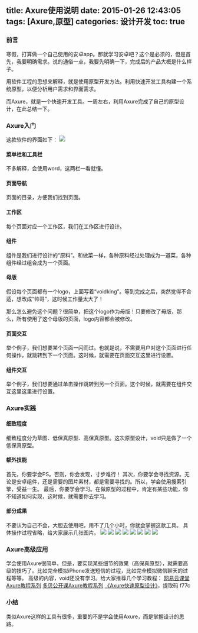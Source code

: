 title: Axure使用说明
date: 2015-01-26 12:43:05
tags: [Axure,原型]
categories: 设计开发
toc: true
---

### 前言
寒假，打算做一个自己使用的安卓app。那就学习安卓吧？这个是必须的，但是首先，我要明确需求。说的通俗一点，我要先明确一下，完成后的产品大概是什么样子。

用软件工程的思想来解释，就是使用原型开发方法。利用快速开发工具构建一个系统原型，以便分析用户需求和界面需求。

而Axure，就是一个快速开发工具。一周左右，利用Axure完成了自己的原型设计，在此总结一下。

### Axure入门
这款软件的界面如下：
![](http://voidking.qiniudn.com/@/imgs/axure/Axure界面.jpg)
#### 菜单栏和工具栏
不多解释，会使用word，这两栏一看就懂。
<!--more-->
#### 页面导航
页面的目录，方便我们找到页面。

#### 工作区
每个页面对应一个工作区，我们在工作区进行设计。

#### 组件
组件是我们进行设计的“原料”。和做菜一样，各种原料经过处理成为一道菜，各种组件经过组合成为一个页面。

#### 母版
假设每个页面都有一个logo，上面写着“voidking”。等到完成之后，突然觉得不合适，想改成“帅哥”，这时候工作量太大了！

那么怎么避免这个问题？很简单，把这个logo作为母版！只要修改了母版，那么，所有使用了这个母版的页面，logo内容都会被修改。

#### 页面交互
举个例子，我们想要某个页面一闪而过。也就是说，不需要用户对这个页面进行任何操作，就跳转到下一个页面。这时候，就需要在页面交互这里进行设置。

#### 组件交互
举个例子，我们想要通过单击操作跳转到另一个页面。这个时候，就需要在组件交互这里这里进行设置。

### Axure实践
#### 细致程度
细致程度分为草图、低保真原型、高保真原型。这次原型设计，void只是做了一个低保真原型。

#### 额外技能
首先，你要学会PS。否则，你会发现，寸步难行！
其次，你要学会寻找资源。无论是安卓组件，还是需要的图片素材，都是需要寻找的。所以，学会使用搜索引擎，受益一生。
最后，你要学会学习。在做原型的过程中，肯定有某些功能，你不知道如何实现，这时候，就需要你去学习。

#### 部分成果
不要认为自己不会，大胆去使用吧，用不了几个小时，你就会掌握这款工具。
具体操作过程省略，给大家展示几张图片。
![](http://voidking.qiniudn.com/@/imgs/axure/00.jpg)
![](http://voidking.qiniudn.com/@/imgs/axure/01.jpg)
![](http://voidking.qiniudn.com/@/imgs/axure/02.jpg)
![](http://voidking.qiniudn.com/@/imgs/axure/03.jpg)
![](http://voidking.qiniudn.com/@/imgs/axure/04.jpg)
![](http://voidking.qiniudn.com/@/imgs/axure/05.jpg)
![](http://voidking.qiniudn.com/@/imgs/axure/06.jpg)
![](http://voidking.qiniudn.com/@/imgs/axure/07.jpg)

### Axure高级应用
学会使用Axure很简单，但是，要实现某些细节的效果（高保真原型），就需要高级的技巧了。比如完全模拟iPhone发送短信的过程，比如完全模拟微信聊天的过程等等。
高级的内容，void还没有学习。给大家推荐几个学习教程：
[网易云课堂Axure教程系列](http://study.163.com/search.htm?p=axure)
[多贝公开课Axure教程系列](http://www.duobei.com/search?word=axure&c=all)
[《Axure快速原型设计》](http://yunpan.cn/cKcmPezJpncc5)，提取码 f77c

### 小结
类似Axure这样的工具有很多，重要的不是学会使用Axure，而是掌握设计的思路。
